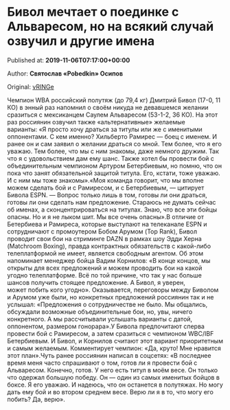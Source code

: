 
# Бивол мечтает о поединке с Альваресом, но на всякий случай озвучил и другие имена

Published at: **2019-11-06T07:17:00+00:00**

Author: **Святослав «Pobedkin» Осипов**

Original: [vRINGe](https://vringe.com/news/129273-bivol-mechtaet-o-poedinke-s-alvaresom-no-na-vsyakiy-sluchay-ozvuchil-i-drugie-imena.htm)

Чемпион WBA российский полутяж (до 79,4 кг) Дмитрий Бивол (17-0, 11 КО) в энный раз напомнил о своём никуда не девавшемся желании сразиться с мексиканцем Саулем Альваресом (53-1-2, 36 КО). На этот раз россиянин озвучил также «альтернативные» желаемые варианты: «Я просто хочу драться за титулы или же с именитыми оппонентами. С кем именно? Хильберто Рамирес — боец с именем. И ранее он и сам заявил о желании драться со мной. Тем более, что я его уважаю. Тем более, что мы с ним знакомы, даже немного дружим. Так что я с удовольствием дам ему шанс. Также хотел бы провести бой с объединительным чемпионом Артуром Бетербиевым, но помню, что он пока что занят обязательной защитой титула. Его, кстати, тоже уважаю. И с ним мы тоже знакомы».«Моя команда говорит, что мы вполне можем сделать бой и с Рамиресом, и с Бетербиевым, — цитирует Бивола ESPN. — Вопрос только лишь в том, готовы ли они драться, готовы ли они сделать нам предложение. Стараюсь не думать сейчас об именах, а сконцентрироваться на титулах. Знаю, что все эти бойцы опасны. Но и я не лыком шит. Мы все очень опасны».В отличие от Бетербиева и Рамиреса, которые выступают на телеканале ESPN и сотрудничают с промоутером Бобом Арумом (Top Rank), Бивол проводит свои бои на стриминге DAZN в рамках шоу Эдди Херна (Matchroom Boxing), правда контрактных обязательств с какой-либо телеплатформой не имеет, является свободным агентом. Об этом напоминает менеджер бойца Вадим Корнилов: «В конце концов, мы открыты для всех предложений и можем проводить бои на какой угодно телеплатформе. Всё по той причине, что так у нас больше шансов получить стоящее предложение. А Бивол, я уверен, может побить кого угодно». Оказывается, переговоры между Биволом и Арумом уже были, но конкретных предложений россиянин так и не услышал: «Предложения о сотрудничестве не было. Мы общались, обсуждали возможные объединительные бои, но, увы, ничего конкретного. А мы рассчитывали услышать варианты с датой, оппонентом, размером гонорара».У Бивола предпочитают сперва провести бой с Рамиресом, а затем сразиться с чемпионом WBC/IBF Бетербиевым. И Бивол, и Корнилов считают этот вариант приоритетным и самым желаемым. Комментирует чемпион: «Да, круто! Мне нравится этот план».Чуть ранее россиянин написал в соцсетях: «В последнее время меня часто спрашивают о том, готов ли я провести бой с Альваресом. Конечно, готов. У него есть титул в моём весе. Он только что одержал большую победу. Он — один из самых именитых бойцов в боксе. Я его уважаю. И надеюсь, что он останется в полутяжах. Но могу дать ему бой и во втором среднем весе. Верю ли я в то, что могу его побить? Да, верю».
